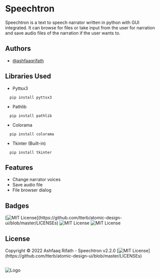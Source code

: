 # Speechtron

Speechtron is a text to speech narrator written in python with GUI integrated. It can browse for files or take input from the user for narration and save audio files of the narration if the user wants to.


## Authors

- [@ashfaaqrifath](https://www.github.com/ashfaaqrifath)


## Libraries Used
* Pyttsx3
```
  pip install pyttsx3
```

* Pathlib
```
  pip install pathlib
```

* Colorama
```
  pip install colorama
```

* Tkinter (Built-in)
```
  pip install tkinter
```
## Features

- Change narrator voices
- Save audio file
- File browser dialog


## Badges

[![MIT License](https://img.shields.io/apm/l/atomic-design-ui.svg?)](https://github.com/tterb/atomic-design-ui/blob/master/LICENSEs)
![MIT License](https://img.shields.io/github/followers/ashfaaqrifath?style=social)
![MIT License](https://img.shields.io/github/stars/ashfaaqrifath/Password-Manager?style=social)



## License

Copyright © 2022 Ashfaaq Rifath - Speechtron v2.2.0 [![MIT License](https://img.shields.io/apm/l/atomic-design-ui.svg?)](https://github.com/tterb/atomic-design-ui/blob/master/LICENSEs) 


##
![Logo](https://dev-to-uploads.s3.amazonaws.com/uploads/articles/th5xamgrr6se0x5ro4g6.png)
